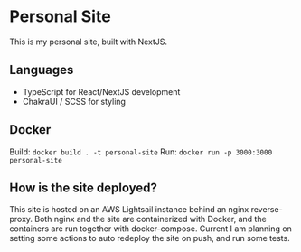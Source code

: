 # Personal Site  
This is my personal site, built with NextJS.

## Languages
- TypeScript for React/NextJS development
- ChakraUI / SCSS for styling

## Docker
Build:
`docker build . -t personal-site`
Run:
`docker run -p 3000:3000 personal-site`

## How is the site deployed?
This site is hosted on an AWS Lightsail instance behind an nginx reverse-proxy.
Both nginx and the site are containerized with Docker, and the containers are
run together with docker-compose. Current I am planning on setting some actions
to auto redeploy the site on push, and run some tests.